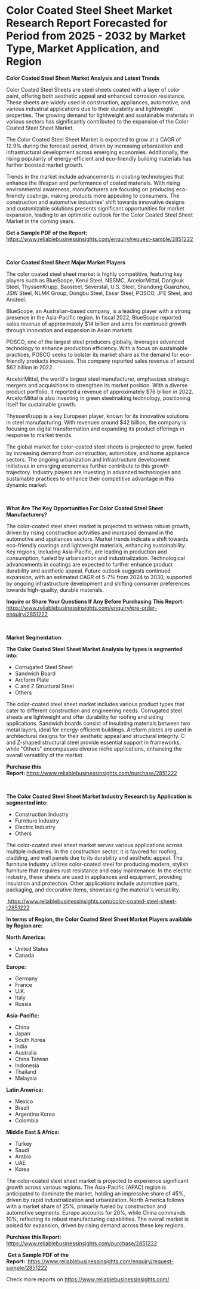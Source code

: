 <p><h1>Color Coated Steel Sheet Market Research Report Forecasted for Period from 2025 -  2032 by Market Type, Market Application, and Region</h1></p><p><strong>Color Coated Steel Sheet Market Analysis and Latest Trends</strong></p>
<p><p>Color Coated Steel Sheets are steel sheets coated with a layer of color paint, offering both aesthetic appeal and enhanced corrosion resistance. These sheets are widely used in construction, appliances, automotive, and various industrial applications due to their durability and lightweight properties. The growing demand for lightweight and sustainable materials in various sectors has significantly contributed to the expansion of the Color Coated Steel Sheet Market.</p><p>The Color Coated Steel Sheet Market is expected to grow at a CAGR of 12.9% during the forecast period, driven by increasing urbanization and infrastructural development across emerging economies. Additionally, the rising popularity of energy-efficient and eco-friendly building materials has further boosted market growth. </p><p>Trends in the market include advancements in coating technologies that enhance the lifespan and performance of coated materials. With rising environmental awareness, manufacturers are focusing on producing eco-friendly coatings, making products more appealing to consumers. The construction and automotive industries' shift towards innovative designs and customizable solutions presents significant opportunities for market expansion, leading to an optimistic outlook for the Color Coated Steel Sheet Market in the coming years.</p></p>
<p><strong>Get a Sample PDF of the Report:&nbsp;</strong> <a href="https://www.reliablebusinessinsights.com/enquiry/request-sample/2851222?utm_campaign=2673&utm_medium=2&utm_source=Github&utm_content=ia&utm_term=11032025&utm_id=color-coated-steel-sheet">https://www.reliablebusinessinsights.com/enquiry/request-sample/2851222</a></p>
<p>&nbsp;</p>
<p><strong>Color Coated Steel Sheet Major Market Players</strong></p>
<p><p>The color coated steel sheet market is highly competitive, featuring key players such as BlueScope, Kerui Steel, NSSMC, ArcelorMittal, Dongkuk Steel, ThyssenKrupp, Baosteel, Severstal, U.S. Steel, Shandong Guanzhou, JSW Steel, NLMK Group, Dongbu Steel, Essar Steel, POSCO, JFE Steel, and Ansteel. </p><p>BlueScope, an Australian-based company, is a leading player with a strong presence in the Asia-Pacific region. In fiscal 2022, BlueScope reported sales revenue of approximately $14 billion and aims for continued growth through innovation and expansion in Asian markets. </p><p>POSCO, one of the largest steel producers globally, leverages advanced technology to enhance production efficiency. With a focus on sustainable practices, POSCO seeks to bolster its market share as the demand for eco-friendly products increases. The company reported sales revenue of around $62 billion in 2022.</p><p>ArcelorMittal, the world's largest steel manufacturer, emphasizes strategic mergers and acquisitions to strengthen its market position. With a diverse product portfolio, it reported a revenue of approximately $76 billion in 2022. ArcelorMittal is also investing in green steelmaking technology, positioning itself for sustainable growth.</p><p>ThyssenKrupp is a key European player, known for its innovative solutions in steel manufacturing. With revenues around $42 billion, the company is focusing on digital transformation and expanding its product offerings in response to market trends.</p><p>The global market for color-coated steel sheets is projected to grow, fueled by increasing demand from construction, automotive, and home appliance sectors. The ongoing urbanization and infrastructure development initiatives in emerging economies further contribute to this growth trajectory. Industry players are investing in advanced technologies and sustainable practices to enhance their competitive advantage in this dynamic market.</p></p>
<p>&nbsp;</p>
<p><strong>What Are The Key Opportunities For Color Coated Steel Sheet Manufacturers?</strong></p>
<p><p>The color-coated steel sheet market is projected to witness robust growth, driven by rising construction activities and increased demand in the automotive and appliances sectors. Market trends indicate a shift towards eco-friendly coatings and lightweight materials, enhancing sustainability. Key regions, including Asia-Pacific, are leading in production and consumption, fueled by urbanization and industrialization. Technological advancements in coatings are expected to further enhance product durability and aesthetic appeal. Future outlook suggests continued expansion, with an estimated CAGR of 5-7% from 2024 to 2030, supported by ongoing infrastructure development and shifting consumer preferences towards high-quality, durable materials.</p></p>
<p><strong>Inquire or Share Your Questions If Any Before Purchasing This Report:</strong> <a href="https://www.reliablebusinessinsights.com/enquiry/pre-order-enquiry/2851222?utm_campaign=2673&utm_medium=2&utm_source=Github&utm_content=ia&utm_term=11032025&utm_id=color-coated-steel-sheet">https://www.reliablebusinessinsights.com/enquiry/pre-order-enquiry/2851222</a></p>
<p>&nbsp;</p>
<p><strong>Market Segmentation</strong></p>
<p><strong>The Color Coated Steel Sheet Market Analysis by types is segmented into:</strong></p>
<p><ul><li>Corrugated Steel Sheet</li><li>Sandwich Board</li><li>Arcform Plate</li><li>C and Z Structural Steel</li><li>Others</li></ul></p>
<p><p>The color-coated steel sheet market includes various product types that cater to different construction and engineering needs. Corrugated steel sheets are lightweight and offer durability for roofing and siding applications. Sandwich boards consist of insulating materials between two metal layers, ideal for energy-efficient buildings. Arcform plates are used in architectural designs for their aesthetic appeal and structural integrity. C and Z-shaped structural steel provide essential support in frameworks, while "Others" encompasses diverse niche applications, enhancing the overall versatility of the market.</p></p>
<p><strong>Purchase this Report:&nbsp;</strong><a href="https://www.reliablebusinessinsights.com/purchase/2851222?utm_campaign=2673&utm_medium=2&utm_source=Github&utm_content=ia&utm_term=11032025&utm_id=color-coated-steel-sheet">https://www.reliablebusinessinsights.com/purchase/2851222</a></p>
<p>&nbsp;</p>
<p><strong>The Color Coated Steel Sheet Market Industry Research by Application is segmented into:</strong></p>
<p><ul><li>Construction Industry</li><li>Furniture Industry</li><li>Electric Industry</li><li>Others</li></ul></p>
<p><p>The color-coated steel sheet market serves various applications across multiple industries. In the construction sector, it is favored for roofing, cladding, and wall panels due to its durability and aesthetic appeal. The furniture industry utilizes color-coated steel for producing modern, stylish furniture that requires rust resistance and easy maintenance. In the electric industry, these sheets are used in appliances and equipment, providing insulation and protection. Other applications include automotive parts, packaging, and decorative items, showcasing the material's versatility.</p></p>
<p><a href="https://www.reliablebusinessinsights.com/color-coated-steel-sheet-r2851222?utm_campaign=2673&utm_medium=2&utm_source=Github&utm_content=ia&utm_term=11032025&utm_id=color-coated-steel-sheet">&nbsp;https://www.reliablebusinessinsights.com/color-coated-steel-sheet-r2851222</a></p>
<p><strong>In terms of Region, the Color Coated Steel Sheet Market Players available by Region are:</strong></p>
<p>
    <p> <strong> North America: </strong>
        <ul>
            <li>United States</li>
            <li>Canada</li>
        </ul>
        </p> 
    <p> <strong> Europe: </strong>
        <ul>
            <li>Germany</li>
            <li>France</li>
            <li>U.K.</li>
            <li>Italy</li>
            <li>Russia</li>
        </ul>
        </p> 
    <p> <strong> Asia-Pacific: </strong>
        <ul>
            <li>China</li>
            <li>Japan</li>
            <li>South Korea</li>
            <li>India</li>
            <li>Australia</li>
            <li>China Taiwan</li>
            <li>Indonesia</li>
            <li>Thailand</li>
            <li>Malaysia</li>
        </ul>
        </p> 
    <p> <strong> Latin America: </strong>
        <ul>
            <li>Mexico</li>
            <li>Brazil</li>
            <li>Argentina Korea</li>
            <li>Colombia</li>
        </ul>
        </p> 
    <p> <strong> Middle East & Africa: </strong>
        <ul>
            <li>Turkey</li>
            <li>Saudi</li>
            <li>Arabia</li>
            <li>UAE</li>
            <li>Korea</li>
        </ul>
    </p>
    </p>
<p><p>The color-coated steel sheet market is projected to experience significant growth across various regions. The Asia-Pacific (APAC) region is anticipated to dominate the market, holding an impressive share of 45%, driven by rapid industrialization and urbanization. North America follows with a market share of 25%, primarily fueled by construction and automotive segments. Europe accounts for 20%, while China commands 10%, reflecting its robust manufacturing capabilities. The overall market is poised for expansion, driven by rising demand across these key regions.</p></p>
<p><strong>Purchase this Report: </strong><a href="https://www.reliablebusinessinsights.com/purchase/2851222?utm_campaign=2673&utm_medium=2&utm_source=Github&utm_content=ia&utm_term=11032025&utm_id=color-coated-steel-sheet">https://www.reliablebusinessinsights.com/purchase/2851222</a></p>
<p>&nbsp;<strong>Get a Sample PDF of the Report:&nbsp;&nbsp;</strong><a href="https://www.reliablebusinessinsights.com/enquiry/request-sample/2851222?utm_campaign=2673&utm_medium=2&utm_source=Github&utm_content=ia&utm_term=11032025&utm_id=color-coated-steel-sheet">https://www.reliablebusinessinsights.com/enquiry/request-sample/2851222</a></p>
<p><strong></strong></p>
<p>Check more reports on <a href="https://www.reliablebusinessinsights.com/?utm_campaign=2673&utm_medium=2&utm_source=Github&utm_content=ia&utm_term=11032025&utm_id=color-coated-steel-sheet">https://www.reliablebusinessinsights.com/</a></p>